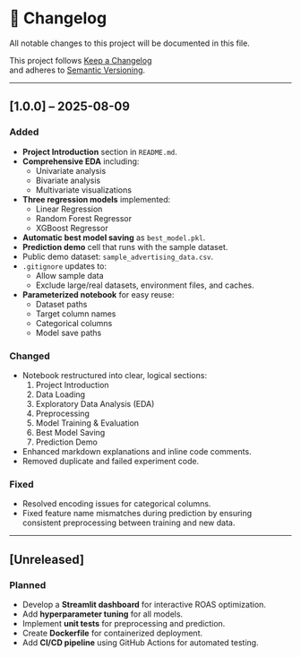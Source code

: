 # 📜 Changelog

All notable changes to this project will be documented in this file.  

This project follows [Keep a Changelog](https://keepachangelog.com/en/1.0.0/)  
and adheres to [Semantic Versioning](https://semver.org/).

---

## [1.0.0] – 2025-08-09
### Added
- **Project Introduction** section in `README.md`.
- **Comprehensive EDA** including:
  - Univariate analysis
  - Bivariate analysis
  - Multivariate visualizations
- **Three regression models** implemented:
  - Linear Regression
  - Random Forest Regressor
  - XGBoost Regressor
- **Automatic best model saving** as `best_model.pkl`.
- **Prediction demo** cell that runs with the sample dataset.
- Public demo dataset: `sample_advertising_data.csv`.
- `.gitignore` updates to:
  - Allow sample data
  - Exclude large/real datasets, environment files, and caches.
- **Parameterized notebook** for easy reuse:
  - Dataset paths
  - Target column names
  - Categorical columns
  - Model save paths

### Changed
- Notebook restructured into clear, logical sections:
  1. Project Introduction
  2. Data Loading
  3. Exploratory Data Analysis (EDA)
  4. Preprocessing
  5. Model Training & Evaluation
  6. Best Model Saving
  7. Prediction Demo
- Enhanced markdown explanations and inline code comments.
- Removed duplicate and failed experiment code.

### Fixed
- Resolved encoding issues for categorical columns.
- Fixed feature name mismatches during prediction by ensuring consistent preprocessing between training and new data.

---

## [Unreleased]
### Planned
- Develop a **Streamlit dashboard** for interactive ROAS optimization.
- Add **hyperparameter tuning** for all models.
- Implement **unit tests** for preprocessing and prediction.
- Create **Dockerfile** for containerized deployment.
- Add **CI/CD pipeline** using GitHub Actions for automated testing.
